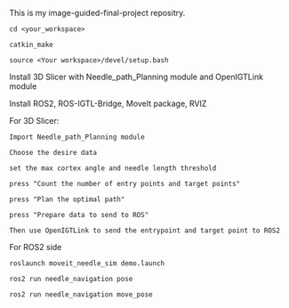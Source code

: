 This is my image-guided-final-project repositry.

`cd <your_workspace>`

`catkin_make`

`source <Your workspace>/devel/setup.bash`


Install 3D Slicer with Needle_path_Planning module and OpenIGTLink module

Install ROS2, ROS-IGTL-Bridge, MoveIt package, RVIZ

For 3D Slicer:

    Import Needle_path_Planning module

    Choose the desire data

    set the max cortex angle and needle length threshold

    press "Count the number of entry points and target points"

    press "Plan the optimal path"

    press "Prepare data to send to ROS"

    Then use OpenIGTLink to send the entrypoint and target point to ROS2


For ROS2 side

`roslaunch moveit_needle_sim demo.launch`

`ros2 run needle_navigation pose`

`ros2 run needle_navigation move_pose`

